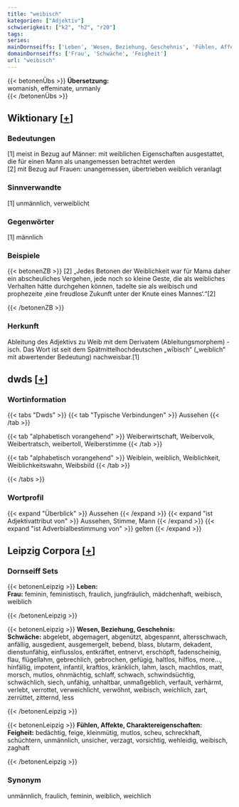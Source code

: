 ```yaml
---
title: "weibisch"
kategorien: ["Adjektiv"]
schwierigkeit: ["k2", "h2", "r20"]
tags:
series:
mainDornseiffs: ['Leben', 'Wesen, Beziehung, Geschehnis', 'Fühlen, Affekte, Charaktereigenschaften']
domainDornseiffs: ['Frau', 'Schwäche', 'Feigheit']
url: "weibisch"
---
```


{{< betonenÜbs >}}
**Übersetzung:**  
womanish, effeminate, unmanly  
{{< /betonenÜbs >}}

## Wiktionary [[+](https://de.wiktionary.org/wiki/weibisch)]

### Bedeutungen
[1] meist in Bezug auf Männer: mit weiblichen Eigenschaften ausgestattet, die für einen Mann als unangemessen betrachtet werden  
[2] mit Bezug auf Frauen: unangemessen, übertrieben weiblich veranlagt  

### Sinnverwandte
[1] unmännlich, verweiblicht  

### Gegenwörter
[1] männlich  

### Beispiele
{{< betonenZB >}}
[2] „Jedes Betonen der Weiblichkeit war für Mama daher ein abscheuliches Vergehen, jede noch so kleine Geste, die als weibliches Verhalten hätte durchgehen können, tadelte sie als weibisch und prophezeite ‚eine freudlose Zukunft unter der Knute eines Mannes‘.“[2]  

{{< /betonenZB >}}
### Herkunft
Ableitung des Adjektivs zu Weib mit dem Derivatem (Ableitungsmorphem) -isch. Das Wort ist seit dem Spätmittelhochdeutschen „wībisch“ („weiblich“ mit abwertender Bedeutung) nachweisbar.[1]  



## dwds [[+](https://www.dwds.de/wb/weibisch)]

### Wortinformation
{{< tabs "Dwds" >}}
{{< tab "Typische Verbindungen" >}}
Aussehen
{{< /tab >}}

{{< tab "alphabetisch vorangehend" >}}
Weiberwirtschaft, Weibervolk, Weibertratsch, weibertoll, Weiberstimme
{{< /tab >}}

{{< tab "alphabetisch vorangehend" >}}
Weiblein, weiblich, Weiblichkeit, Weiblichkeitswahn, Weibsbild
{{< /tab >}}

{{< /tabs >}}

### Wortprofil
{{< expand "Überblick" >}} Aussehen {{< /expand >}}
{{< expand "ist Adjektivattribut von" >}} Aussehen, Stimme, Mann {{< /expand >}}
{{< expand "ist Adverbialbestimmung von" >}} gelten {{< /expand >}}

## Leipzig Corpora [[+](https://corpora.uni-leipzig.de/en/res?word=weibisch&corpusId=deu_newscrawl-public_2018)]

### Dornseiff Sets
{{< betonenLeipzig >}}
**Leben:**  
**Frau:** feminin, feministisch, fraulich, jungfräulich, mädchenhaft, weibisch, weiblich  

{{< /betonenLeipzig >}}


{{< betonenLeipzig >}}
**Wesen, Beziehung, Geschehnis:**  
**Schwäche:** abgelebt, abgemagert, abgenützt, abgespannt, altersschwach, anfällig, ausgedient, ausgemergelt, bebend, blass, blutarm, dekadent, dienstunfähig, einflusslos, entkräftet, entnervt, erschöpft, fadenscheinig, flau, flügellahm, gebrechlich, gebrochen, gefügig, haltlos, hilflos, more..., hinfällig, impotent, infantil, kraftlos, kränklich, lahm, lasch, machtlos, matt, morsch, mutlos, ohnmächtig, schlaff, schwach, schwindsüchtig, schwächlich, siech, unfähig, unhaltbar, unmaßgeblich, verfault, verhärmt, verlebt, verrottet, verweichlicht, verwöhnt, weibisch, weichlich, zart, zerrüttet, zitternd, less  

{{< /betonenLeipzig >}}


{{< betonenLeipzig >}}
**Fühlen, Affekte, Charaktereigenschaften:**  
**Feigheit:** bedächtig, feige, kleinmütig, mutlos, scheu, schreckhaft, schüchtern, unmännlich, unsicher, verzagt, vorsichtig, wehleidig, weibisch, zaghaft  

{{< /betonenLeipzig >}}

### Synonym
unmännlich, fraulich, feminin, weiblich, weichlich

